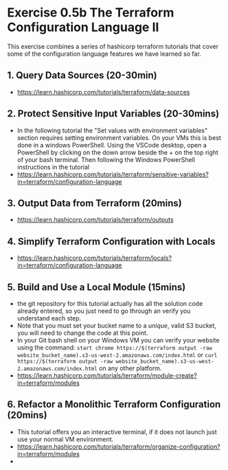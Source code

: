 # Exercise 0.5b The Terraform Configuration Language II
This exercise combines a series of hashicorp terraform tutorials that cover some of the configuration language features we have learned so far.
## 1. Query Data Sources (20-30min)
- https://learn.hashicorp.com/tutorials/terraform/data-sources

## 2. Protect Sensitive Input Variables (20-30mins)
- In the following tutorial the "Set values with environment variables" section requires setting environment variables. On your VMs this is best done in a windows PowerShell. Using the VSCode desktop, open a PowerShell by clicking on the down arrow beside the + on the top right of your bash terminal. Then following the Windows PowerShell instructions in the tutorial
- https://learn.hashicorp.com/tutorials/terraform/sensitive-variables?in=terraform/configuration-language 

## 3. Output Data from Terraform (20mins)
- https://learn.hashicorp.com/tutorials/terraform/outputs

## 4. Simplify Terraform Configuration with Locals
- https://learn.hashicorp.com/tutorials/terraform/locals?in=terraform/configuration-language

## 5. Build and Use a Local Module (15mins)
- the git repository for this tutorial actually has all the solution code already entered, so you just need to go through an verify you understand each step. 
- Note that you must set your bucket name to a *unique*, valid S3 bucket, you will need to change the code at this point. 
- In your Git bash shell on your Windows VM you can verify your website using the command:
  ``start chrome https://$(terraform output -raw website_bucket_name).s3-us-west-2.amazonaws.com/index.html`` 
  or
  ``curl https://$(terraform output -raw website_bucket_name).s3-us-west-2.amazonaws.com/index.html`` 
  on any other platform.
- https://learn.hashicorp.com/tutorials/terraform/module-create?in=terraform/modules

## 6. Refactor a Monolithic Terraform Configuration (20mins)
- This tutorial offers you an interactive terminal, if it does not launch just use your normal VM environment.
- https://learn.hashicorp.com/tutorials/terraform/organize-configuration?in=terraform/modules
- 